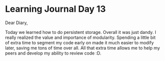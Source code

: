 <h1>Learning Journal Day 13</h1>

Dear Diary,

Today we learned how to do persistent storage. Overall it was just dandy. I really realized the value and importance of modularity.
Spending a little bit of extra time to segment my code early on made it much easier to modify later, saving me tons of time over all.
All that extra time allows me to help my peers and develop my ability to review code :D.


